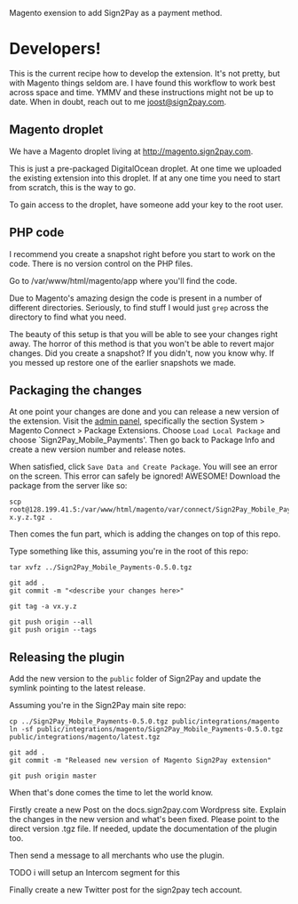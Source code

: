 Magento exension to add Sign2Pay as a payment method.

# Developers!

This is the current recipe how to develop the extension. It's not pretty,
but with Magento things seldom are. I have found this workflow to work best
across space and time. YMMV and these instructions might not be up to
date. When in doubt, reach out to me <joost@sign2pay.com>.

## Magento droplet

We have a Magento droplet living at http://magento.sign2pay.com.

This is just a pre-packaged DigitalOcean droplet. At one time we
uploaded the existing extension into this droplet. If at any one time
you need to start from scratch, this is the way to go.

To gain access to the droplet, have someone add your key to the root user.

## PHP code

I recommend you create a snapshot right before you start to work on the
code. There is no version control on the PHP files.

Go to /var/www/html/magento/app where you'll find the code.

Due to Magento's amazing design the code is present in a number of
different directories. Seriously, to find stuff I would just `grep` across
the directory to find what you need.

The beauty of this setup is that you will be able to see your changes
right away. The horror of this method is that you won't be able to revert
major changes. Did you create a snapshot? If you didn't, now you know why.
If you messed up restore one of the earlier snapshots we made.

## Packaging the changes

At one point your changes are done and you can release a new version of
the extension. Visit the [admin panel](https://128.199.41.5/index.php/admin/extension_custom/index/key/41c8675e34fea42322b113339fff7eed/), specifically
the section System > Magento Connect > Package Extensions. Choose `Load
Local Package` and choose `Sign2Pay_Mobile_Payments'. Then go back to
Package Info and create a new version number and release notes.

When satisfied, click `Save Data and Create Package`. You will see an
error on the screen. This error can safely be ignored! AWESOME! Download
the package from the server like so:

```
scp root@128.199.41.5:/var/www/html/magento/var/connect/Sign2Pay_Mobile_Payments-x.y.z.tgz .
```

Then comes the fun part, which is adding the changes on top of this repo.

Type something like this, assuming you're in the root of this repo:

```
tar xvfz ../Sign2Pay_Mobile_Payments-0.5.0.tgz

git add .
git commit -m "<describe your changes here>"

git tag -a vx.y.z

git push origin --all
git push origin --tags
```

## Releasing the plugin

Add the new version to the `public` folder of Sign2Pay and update the symlink
pointing to the latest release.

Assuming you're in the Sign2Pay main site repo:

```
cp ../Sign2Pay_Mobile_Payments-0.5.0.tgz public/integrations/magento
ln -sf public/integrations/magento/Sign2Pay_Mobile_Payments-0.5.0.tgz public/integrations/magento/latest.tgz

git add .
git commit -m "Released new version of Magento Sign2Pay extension"

git push origin master
```

When that's done comes the time to let the world know.

Firstly create a new Post on the docs.sign2pay.com Wordpress site. Explain the
changes in the new version and what's been fixed. Please point to the direct
version .tgz file. If needed, update the documentation of the plugin too.

Then send a message to all merchants who use the plugin.

TODO i will setup an Intercom segment for this

Finally create a new Twitter post for the sign2pay tech account.

